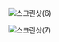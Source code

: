 ![스크린샷(6)](https://github.com/ks2019575010/webprograming/assets/48661594/64e4242f-341f-4a88-8ce4-f6efb2558551)


![스크린샷(7)](https://github.com/ks2019575010/webprograming/assets/48661594/abe4faa2-0515-4b46-ad26-198d626d8988)

